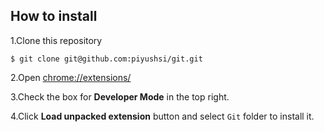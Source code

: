 
## How to install

1.Clone this repository
``` 
$ git clone git@github.com:piyushsi/git.git
```

2.Open [chrome://extensions/](chrome://extensions/)

3.Check the box for **Developer Mode** in the top right.

4.Click **Load unpacked extension** button and select `Git` folder to install it.